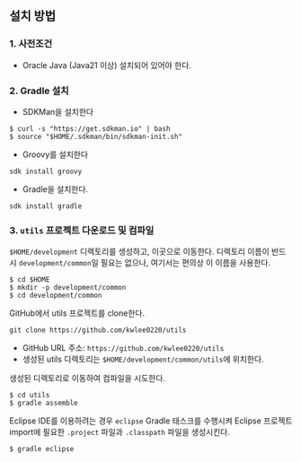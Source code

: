 ## 설치 방법

### 1. 사전조건

* Oracle Java (Java21 이상) 설치되어 있어야 한다.

### 2. Gradle 설치
* SDKMan을 설치한다
<pre><code>$ curl -s "https://get.sdkman.io" | bash
$ source "$HOME/.sdkman/bin/sdkman-init.sh"
</code></pre>
* Groovy를 설치한다
<pre><code>sdk install groovy</code></pre>
* Gradle을 설치한다.
<pre><code>sdk install gradle</code></pre>

### 3. `utils` 프로젝트 다운로드 및 컴파일
`$HOME/development` 디렉토리를 생성하고, 이곳으로 이동한다.
	디렉토리 이름이 반드시 `development/common`일 필요는 없으나, 여기서는 편의상 이 이름을 사용한다.
<pre><code>$ cd $HOME
$ mkdir -p development/common
$ cd development/common
</code></pre>

GitHub에서 utils 프로젝트를 clone한다.
<pre><code>git clone https://github.com/kwlee0220/utils</code></pre>
* GitHub URL 주소: `https://github.com/kwlee0220/utils`
* 생성된 utils 디렉토리는 `$HOME/development/common/utils`에 위치한다.

생성된 디렉토리로 이동하여 컴파일을 시도한다.
<pre><code>$ cd utils
$ gradle assemble
</code></pre>

Eclipse IDE를 이용하려는 경우 `eclipse` Gradle 태스크를 수행시켜 Eclipse 프로젝트 import에
필요한 `.project` 파일과 `.classpath` 파일을 생성시킨다.
<pre><code>$ gradle eclipse</code></pre>
